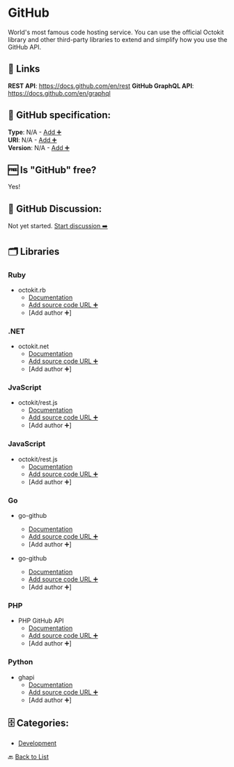 # GitHub
World's most famous code hosting service. You can use the official Octokit library and other third-party libraries to extend and simplify how you use the GitHub API.

##  🔗 Links
**REST API**: https://docs.github.com/en/rest
**GitHub GraphQL API**: https://docs.github.com/en/graphql

## 🧬 GitHub specification:
**Type**: N/A - [Add ➕](https://github.com/apis-list/apis-list/edit/main/apis-list.yaml)  
**URI**: N/A - [Add ➕](https://github.com/apis-list/apis-list/edit/main/apis-list.yaml)  
**Version**: N/A - [Add ➕](https://github.com/apis-list/apis-list/edit/main/apis-list.yaml)

## 🆓 Is "GitHub" free?
Yes!  

## 💬 GitHub Discussion:
Not yet started. [Start discussion ➡️](https://github.com/apis-list/apis-list/discussions/new)

## 🗂️ Libraries
### Ruby
- octokit.rb
    - [Documentation](https://github.com/Giphy/giphy-js-sdk-core)
    - [Add source code URL ➕]()
    - [Add author ➕]

### .NET
- octokit.net
    - [Documentation](https://github.com/octokit/octokit.net)
    - [Add source code URL ➕]()
    - [Add author ➕]

### JvaScript
- octokit/rest.js
    - [Documentation](https://github.com/octokit/rest.js)
    - [Add source code URL ➕]()
    - [Add author ➕]

### JavaScript
- octokit/rest.js
    - [Documentation](https://github.com/octokit/rest.js)
    - [Add source code URL ➕]()
    - [Add author ➕]

### Go
- go-github
    - [Documentation](https://github.com/google/go-github)
    - [Add source code URL ➕]()
    - [Add author ➕]

- go-github
    - [Documentation](https://github.com/google/go-github)
    - [Add source code URL ➕]()
    - [Add author ➕]

### PHP
- PHP GitHub API
    - [Documentation](https://github.com/KnpLabs/php-github-api)
    - [Add source code URL ➕]()
    - [Add author ➕]

### Python
- ghapi
    - [Documentation](https://github.com/fastai/ghapi)
    - [Add source code URL ➕]()
    - [Add author ➕]


## 🗄️ Categories:
- [Development](https://github.com/apis-list/apis-list#development-)

🔙  [Back to List](https://github.com/apis-list/apis-list)
